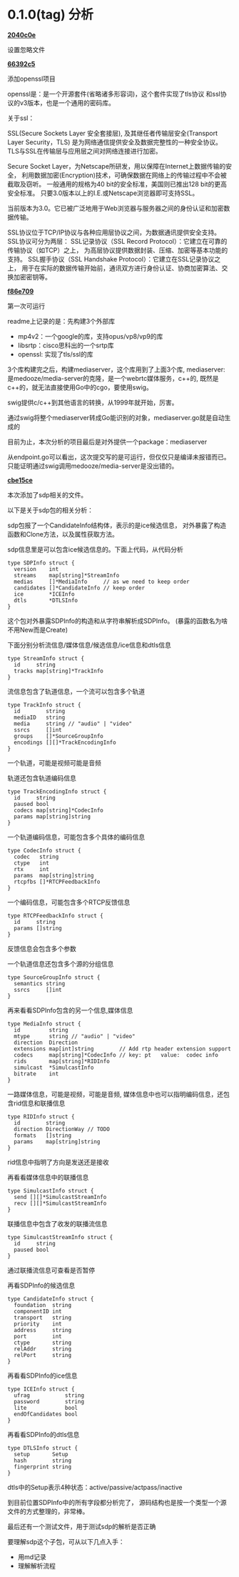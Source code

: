 # 0.1.0(tag) 分析

**[2040c0e](https://github.com/notedit/media-server-go/commit/2040c0e)**

设置忽略文件

**[66392c5](https://github.com/notedit/media-server-go/commit/66392c5)**

添加openssl项目

openssl是：是一个开源套件(省略诸多形容词)，这个套件实现了tls协议
和ssl协议的v3版本，也是一个通用的密码库。

关于ssl：

SSL(Secure Sockets Layer 安全套接层),
及其继任者传输层安全(Transport Layer Security，TLS)
是为网络通信提供安全及数据完整性的一种安全协议。
TLS与SSL在传输层与应用层之间对网络连接进行加密。

Secure Socket Layer，为Netscape所研发，用以保障在Internet上数据传输的安全，
利用数据加密(Encryption)技术，可确保数据在网络上的传输过程中不会被截取及窃听。
一般通用的规格为40 bit的安全标准，美国则已推出128 bit的更高安全标准。
只要3.0版本以上的I.E.或Netscape浏览器即可支持SSL。

当前版本为3.0。它已被广泛地用于Web浏览器与服务器之间的身份认证和加密数据传输。

SSL协议位于TCP/IP协议与各种应用层协议之间，为数据通讯提供安全支持。
SSL协议可分为两层：
SSL记录协议（SSL Record Protocol）：它建立在可靠的传输协议（如TCP）之上，
为高层协议提供数据封装、压缩、加密等基本功能的支持。
SSL握手协议（SSL Handshake Protocol）：它建立在SSL记录协议之上，
用于在实际的数据传输开始前，通讯双方进行身份认证、协商加密算法、交换加密密钥等。

**[f86e709](https://github.com/notedit/media-server-go/commit/f86e709)**

第一次可运行

readme上记录的是：先构建3个外部库

- mp4v2：一个google的库，支持opus/vp8/vp9的库
- libsrtp：cisco思科出的一个srtp库
- openssl: 实现了tls/ssl的库

3个库构建完之后，构建mediaserver，这个库用到了上面3个库,
mediaserver: 是medooze/media-server的克隆，是一个webrtc媒体服务，c++的,
既然是c++的，就无法直接使用Go中的cgo，要使用swig。

swig提供c/c++到其他语言的转换，从1999年就开始，厉害。

通过swig将整个mediaserver转成Go能识别的对象，mediaserver.go就是自动生成的

目前为止，本次分析的项目最后是对外提供一个package：mediaserver

从endpoint.go可以看出，这次提交写的是可运行，但仅仅只是编译未报错而已。
只能证明通过swig调用medooze/media-server是没出错的。

**[cbe15ce](https://github.com/notedit/media-server-go/commit/cbe15ce)**

本次添加了sdp相关的文件。

以下是关于sdp包的相关分析：

sdp包报了一个CandidateInfo结构体，表示的是ice候选信息，
对外暴露了构造函数和Clone方法，以及属性获取方法。

sdp信息里是可以包含ice候选信息的。下面上代码，从代码分析

    type SDPInfo struct {
      version    int
      streams    map[string]*StreamInfo
      medias     []*MediaInfo     // as we need to keep order
      candidates []*CandidateInfo // keep order
      ice        *ICEInfo
      dtls       *DTLSInfo
    }

这个包对外暴露SDPInfo的构造和从字符串解析成SDPInfo。
(暴露的函数名为啥不用New而是Create)

下面分别分析流信息/媒体信息/候选信息/ice信息和dtls信息

    type StreamInfo struct {
      id     string
      tracks map[string]*TrackInfo
    }

流信息包含了轨道信息，一个流可以包含多个轨道

    type TrackInfo struct {
      id        string
      mediaID   string
      media     string // "audio" | "video"
      ssrcs     []int
      groups    []*SourceGroupInfo
      encodings [][]*TrackEncodingInfo
    }

一个轨道，可能是视频可能是音频

轨道还包含轨道编码信息

    type TrackEncodingInfo struct {
      id     string
      paused bool
      codecs map[string]*CodecInfo
      params map[string]string
    }

一个轨道编码信息，可能包含多个具体的编码信息

    type CodecInfo struct {
      codec   string
      ctype   int
      rtx     int
      params  map[string]string
      rtcpfbs []*RTCPFeedbackInfo
    }

一个编码信息，可能包含多个RTCP反馈信息

    type RTCPFeedbackInfo struct {
      id     string
      params []string
    }

反馈信息会包含多个参数

一个轨道信息还包含多个源的分组信息

    type SourceGroupInfo struct {
      semantics string
      ssrcs     []int
    }

再来看看SDPInfo包含的另一个信息,媒体信息

    type MediaInfo struct {
      id         string
      mtype      string // "audio" | "video"
      direction  Direction
      extensions map[int]string        // Add rtp header extension support
      codecs     map[string]*CodecInfo // key: pt   value:  codec info
      rids       map[string]*RIDInfo
      simulcast  *SimulcastInfo
      bitrate    int
    }

一路媒体信息，可能是视频，可能是音频,
媒体信息中也可以指明编码信息，还包含rid信息和联播信息

    type RIDInfo struct {
      id        string
      direction DirectionWay // TODO
      formats   []string
      params    map[string]string
    }

rid信息中指明了方向是发送还是接收

再看看媒体信息中的联播信息

    type SimulcastInfo struct {
      send [][]*SimulcastStreamInfo
      recv [][]*SimulcastStreamInfo
    }

联播信息中包含了收发的联播流信息

    type SimulcastStreamInfo struct {
      id     string
      paused bool
    }

通过联播流信息可查看是否暂停

再看SDPInfo的候选信息

    type CandidateInfo struct {
      foundation  string
      componentID int
      transport   string
      priority    int
      address     string
      port        int
      ctype       string
      relAddr     string
      relPort     string
    }

再看看SDPInfo的ice信息

    type ICEInfo struct {
      ufrag           string
      password        string
      lite            bool
      endOfCandidates bool
    }

再看看SDPInfo的dtls信息

    type DTLSInfo struct {
      setup       Setup
      hash        string
      fingerprint string
    }

dtls中的Setup表示4种状态：active/passive/actpass/inactive

到目前位置SDPInfo中的所有字段都分析完了，
源码结构也是按一个类型一个源文件的方式整理的，非常棒。

最后还有一个测试文件，用于测试sdp的解析是否正确

要理解sdp这个子包，可从以下几点入手：

- 用md记录
- 理解解析流程
